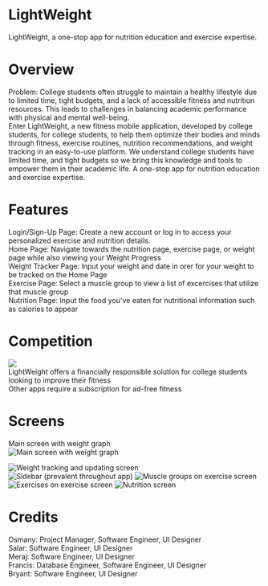 # LightWeight
LightWeight, a one-stop app for nutrition education and exercise expertise.

# Overview
Problem: College students often struggle to maintain a healthy lifestyle due to limited time, tight budgets, and a lack of accessible fitness and nutrition resources. This leads to challenges in balancing academic performance with physical and mental well-being. <br />
Enter LightWeight, a new fitness mobile application, developed by college students, for college students, to help them optimize their bodies and minds through fitness, exercise routines, nutrition recommendations, and weight tracking in an easy-to-use platform. We understand college students have limited time, and tight budgets so we bring this knowledge and tools to empower them in their academic life. A one-stop app for nutrition education and exercise expertise.

# Features
Login/Sign-Up Page: Create a new account or log in to access your personalized exercise and nutrition details. <br />
Home Page: Navigate towards the nutrition page, exercise page, or weight page while also viewing your Weight Progress <br />
Weight Tracker Page: Input your weight and date in orer for your weight to be tracked on the Home Page  <br />
Exercise Page: Select a muscle group to view a list of excercises that utilize that muscle group  <br />
Nutrition Page: Input the food you've eaten for nutritional information such as calories to appear  <br />

# Competition
![](LightWeight/competition.png) <br />
LightWeight offers a financially responsible solution for college students looking to improve their fitness <br />
Other apps require a subscription for ad-free fitness <br />

# Screens
Main screen with weight graph <br />
![Main screen with weight graph](LightWeight/Screenshot_1.png) 

![Weight tracking and updating screen](LightWeight/Screenshot_2.png)
![Sidebar (prevalent throughout app)](LightWeight/Screenshot_3.png)
![Muscle groups on exercise screen](LightWeight/Screenshot_4.png)
![Exercises on exercise screen](LightWeight/Screenshot_5.png)
![Nutrition screen](LightWeight/Screenshot_6.png)

# Credits
Osmany: Project Manager, Software Engineer, UI Designer <br />
Salar: Software Engineer, UI Designer <br />
Meraj: Software Engineer, UI Designer <br />
Francis: Database Engineer, Software Engineer, UI Designer <br />
Bryant: Software Engineer, UI Designer <br />
